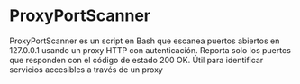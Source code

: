 # ProxyPortScanner
ProxyPortScanner es un script en Bash que escanea puertos abiertos en 127.0.0.1 usando un proxy HTTP con autenticación. Reporta solo los puertos que responden con el código de estado 200 OK. Útil para identificar servicios accesibles a través de un proxy
